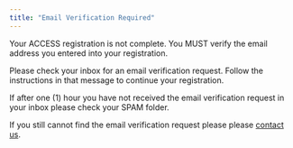 ```yaml
---
title: "Email Verification Required"
---
```


Your ACCESS registration is not complete. You MUST verify the
email address you entered into your registration.

Please check your inbox for an email verification request.
Follow the instructions in that message to continue your registration.

If after one (1) hour you have not received the email verification
request in your inbox please check your SPAM folder.

If you still cannot find the email verification request please
please [contact us](https://support.access-ci.org/form/account-assistance).
